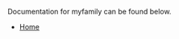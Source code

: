 Documentation for myfamily can be found below.

* [Home](https://cgilliard.github.io/myfamily/html/index.html)

